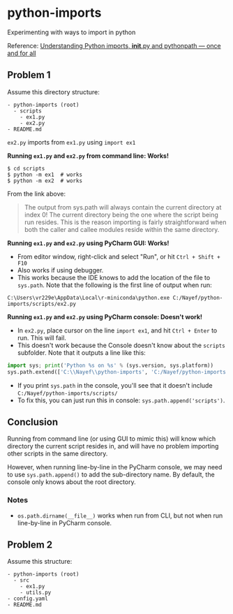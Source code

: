 # python-imports
Experimenting with ways to import in python

Reference: [Understanding Python imports, __init__.py and pythonpath — once and for all](https://towardsdatascience.com/understanding-python-imports-init-py-and-pythonpath-once-and-for-all-4c5249ab6355)

## Problem 1
Assume this directory structure: 

```
- python-imports (root)
  - scripts 
    - ex1.py
    - ex2.py
- README.md 
```

`ex2.py` imports from `ex1.py` using `import ex1` 

**Running `ex1.py` and `ex2.py` from command line: Works!**
```
$ cd scripts
$ python -m ex1  # works
$ python -m ex2  # works  
```
From the link above: 
> The output from sys.path will always contain the current directory at index 0! The current directory being the one where the script being run resides.
This is the reason importing is fairly straightforward when both the caller and callee modules reside within the same directory.


**Running `ex1.py` and `ex2.py` using PyCharm GUI: Works!**
- From editor window, right-click and select "Run", or hit `Ctrl + Shift + F10`
- Also works if using debugger.
- This works because the IDE knows to add the location of the file to `sys.path`. 
Note that the following is the first line of output when run:
  
```
C:\Users\vr229e\AppData\Local\r-miniconda\python.exe C:/Nayef/python-imports/scripts/ex2.py
```

**Running `ex1.py` and `ex2.py` using PyCharm console: Doesn't work!**
- In `ex2.py`, place cursor on the line `import ex1`, and hit `Ctrl + Enter` to run. 
  This will fail.
- This doesn't work because the Console doesn't know about the `scripts` subfolder.
Note that it outputs a line like this: 
  
```python
import sys; print('Python %s on %s' % (sys.version, sys.platform))
sys.path.extend(['C:\\Nayef\\python-imports', 'C:/Nayef/python-imports'])
```

- If you print `sys.path` in the console, you'll see that it doesn't include `C:/Nayef/python-imports/scripts/`
- To fix this, you can just run this in console: `sys.path.append('scripts')`.

## Conclusion
Running from command line (or using GUI to mimic this) will know which directory
the current script resides in, and will have no problem importing other scripts 
in the same directory. 

However, when running line-by-line in the PyCharm console, we may need to 
use `sys.path.append()` to add the sub-directory name. By default, the console 
only knows about the root directory. 

### Notes 
- `os.path.dirname(__file__)` works when run from CLI, but not when run line-by-line in 
PyCharm console. 
  

## Problem 2
Assume this structure: 
```
- python-imports (root)
  - src
    - ex1.py 
    - utils.py 
- config.yaml
- README.md 
```